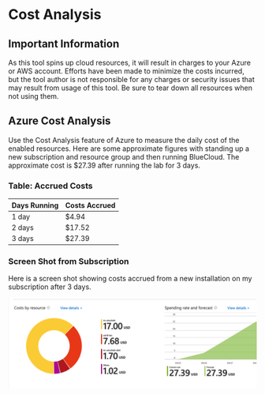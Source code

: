 # Cost Analysis

## Important Information
As this tool spins up cloud resources, it will result in charges to your Azure or AWS account.  Efforts have been made to minimize the costs incurred, but the tool author is not responsible for any charges or security issues that may result from usage of this tool.  Be sure to tear down all resources when not using them.

## Azure Cost Analysis
Use the Cost Analysis feature of Azure to measure the daily cost of the enabled 
resources.  Here are some approximate figures with standing up a new subscription
and resource group and then running BlueCloud.  The approximate cost is $27.39 after
running the lab for 3 days.

### Table:  Accrued Costs
| Days Running  |  Costs Accrued |
|---------------|----------------|
|    1 day      |     $4.94      |
|    2 days     |     $17.52     |
|    3 days     |     $27.39     |


### Screen Shot from Subscription 
Here is a screen shot showing costs accrued from a new installation on my subscription 
after 3 days.

 
![](images/day3-bc.png)

